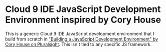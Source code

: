 # Cloud 9 IDE JavaScript Development Environment inspired by Cory House

This is a generic Cloud 9 IDE JavaScript development environment that I build from scratch in ["Building a JavaScript Development Environment" by Cory House on Pluralsight](https://app.pluralsight.com/library/courses/javascript-development-environment/table-of-contents). This isn't tied to any specific JS framework.
